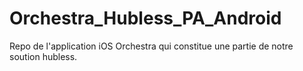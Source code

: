 # Orchestra_Hubless_PA_Android
Repo de l'application iOS Orchestra qui constitue une partie de notre soution hubless. 
